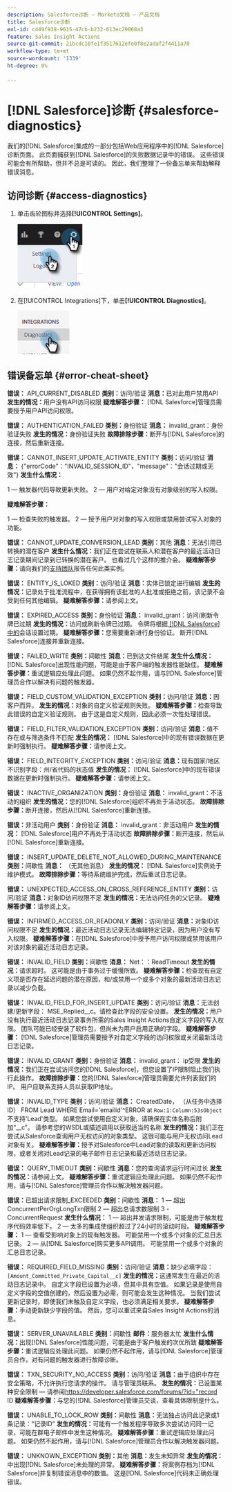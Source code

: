 ```yaml
---
description: Salesforce诊断 — Marketo文档 — 产品文档
title: Salesforce诊断
exl-id: c449f938-9615-47cb-b232-613ec29068a3
feature: Sales Insight Actions
source-git-commit: 21bcdc10fe1f3517612efe0f8e2adaf2f4411a70
workflow-type: tm+mt
source-wordcount: '1339'
ht-degree: 0%

---
```


# [!DNL Salesforce]诊断 {#salesforce-diagnostics}

我们的[!DNL Salesforce]集成的一部分包括Web应用程序中的[!DNL Salesforce]诊断页面。 此页面捕获到[!DNL Salesforce]的失败数据记录中的错误。 这些错误可能会有所帮助，但并不总是可读的。 因此，我们整理了一份备忘单来帮助解释错误消息。

## 访问诊断 {#access-diagnostics}

1. 单击齿轮图标并选择&#x200B;**[!UICONTROL Settings]**。

   ![](assets/salesforce-diagnostics-1.png)

1. 在[!UICONTROL Integrations]下，单击&#x200B;**[!UICONTROL Diagnostics]**。

   ![](assets/salesforce-diagnostics-2.png)

## 错误备忘单 {#error-cheat-sheet}

**错误：** API_CURRENT_DISABLED
**类别：**&#x200B;访问/验证
**消息：**&#x200B;已对此用户禁用API
**发生的情况：**&#x200B;用户没有API访问权限
**疑难解答步骤：** [!DNL Salesforce]管理员需要授予用户API访问权限。

**错误：** AUTHENTICATION_FAILED
**类别：**&#x200B;身份验证
**消息：** invalid_grant：身份验证失败
**发生的情况：**&#x200B;身份验证失败
**故障排除步骤：**&#x200B;断开与[!DNL Salesforce]的连接，然后重新连接。

**错误：** CANNOT_INSERT_UPDATE_ACTIVATE_ENTITY
**类别：**&#x200B;访问/验证
**消息：** {&quot;errorCode&quot;：&quot;INVALID_SESSION_ID&quot;，&quot;message&quot;：&quot;会话过期或无效&quot;}
**发生什么情况：**

1 — 触发器代码导致更新失败。
2 — 用户对给定对象没有对象级别的写入权限。

**疑难解答步骤：**

1 — 检查失败的触发器。
2 — 授予用户对对象的写入权限或禁用尝试写入对象的功能。

**错误：** CANNOT_UPDATE_CONVERSION_LEAD
**类别：**&#x200B;其他
**消息：**&#x200B;无法引用已转换的潜在客户
**发生什么情况：**&#x200B;我们正在尝试在联系人和潜在客户的最近活动日志记录期间记录到已转换的潜在客户。 也看过几个这样的推介会。
**疑难解答步骤：**&#x200B;请向我们的[支持团队](https://nation.marketo.com/t5/Support/ct-p/Support)报告任何此类实例。

**错误：** ENTITY_IS_LOKED
**类别：**&#x200B;访问/验证
**消息：**&#x200B;实体已锁定进行编辑
**发生的情况：**&#x200B;记录处于批准流程中，在获得拥有该批准的人批准或拒绝之前，该记录不会受到任何其他编辑。
**疑难解答步骤：**&#x200B;请参阅上文。

**错误：** EXPIRED_ACCESS
**类别：**&#x200B;身份验证
**消息：** invalid_grant：访问/刷新令牌已过期
**发生的情况：**&#x200B;访问或刷新令牌已过期。 令牌将根据[ [!DNL Salesforce]中的](https://salesforce.stackexchange.com/questions/10759/invalid-grant-expired-access-refresh-token-error-when-authenticating-access-via)会话设置过期。
**疑难解答步骤：**&#x200B;您需要重新进行身份验证。 断开[!DNL Salesforce]连接并重新连接。

**错误：** FAILED_WRITE
**类别：**&#x200B;间歇性
**消息：**&#x200B;已到达文件结尾
**发生什么情况：** [!DNL Salesforce]出现性能问题，可能是由于客户端的触发器性能缺佳。
**疑难解答步骤：**&#x200B;重试逻辑应处理此问题。 如果仍然不起作用，请与[!DNL Salesforce]管理员合作以解决有问题的触发器。

**错误：** FIELD_CUSTOM_VALIDATION_EXCEPTION
**类别：**&#x200B;访问/验证
**消息：**&#x200B;因客户而异。
**发生的情况：**&#x200B;对象的自定义验证规则失败。
**疑难解答步骤：**&#x200B;检查导致此错误的自定义验证规则。 由于这是自定义规则，因此必须一次性处理错误。

**错误：** FIELD_FILTER_VALIDATION_EXCEPTION
**类别：**&#x200B;访问/验证
**消息：**&#x200B;值不存在或与筛选条件不匹配
**发生的情况：** [!DNL Salesforce]中的现有错误数据在更新时强制执行。
**疑难解答步骤：**&#x200B;请参阅上文。

**错误：** FIELD_INTEGRITY_EXCEPTION
**类别：**&#x200B;访问/验证
**消息：**&#x200B;现有国家/地区不识别字段：州/省代码的状态值
**发生的情况：** [!DNL Salesforce]中的现有错误数据在更新时强制执行。
**疑难解答步骤：**&#x200B;请参阅上文。

**错误：** INACTIVE_ORGANIZATION
**类别：**&#x200B;身份验证
**消息：** invalid_grant：不活动的组织
**发生的情况：**&#x200B;您的[!DNL Salesforce]组织不再处于活动状态。
**故障排除步骤：**&#x200B;断开连接，然后从[!DNL Salesforce]重新连接。

**错误：**&#x200B;非活动用户
**类别：**&#x200B;身份验证
**消息：** invalid_grant：非活动用户
**发生的情况：** [!DNL Salesforce]用户不再处于活动状态
**故障排除步骤：**&#x200B;断开连接，然后从[!DNL Salesforce]重新连接。

**错误：** INSERT_UPDATE_DELETE_NOT_ALLOWED_DURING_MAINTENANCE
**类别：**&#x200B;间歇性
**消息：** （无其他消息）
**发生的情况：** [!DNL Salesforce]实例处于维护模式。
**故障排除步骤：**&#x200B;等待系统维护完成，然后重试日志记录。

**错误：** UNEXPECTED_ACCESS_ON_CROSS_REFERENCE_ENTITY
**类别：**&#x200B;访问/验证
**消息：**&#x200B;对象ID访问权限不足
**发生的情况：**&#x200B;无法访问任务的父记录。
**疑难解答步骤：**&#x200B;请参阅上文。

**错误：** INFIRMED_ACCESS_OR_READONLY
**类别：**&#x200B;访问/验证
**消息：**&#x200B;对象ID访问权限不足
**发生的情况：**&#x200B;最近活动日志记录无法编辑特定记录，因为用户没有写入权限。
**疑难解答步骤：**&#x200B;在[!DNL Salesforce]中授予用户访问权限或禁用该用户对该对象的最近活动日志记录。

**错误：** INVALID_FIELD
**类别：**&#x200B;间歇性
**消息：** Net：：ReadTimeout
**发生的情况：**&#x200B;请求超时。 这可能是由于事务过于缓慢所致。
**疑难解答步骤：**&#x200B;检查现有自定义项是否存在延迟问题的潜在原因，和/或禁用一个或多个对象的最新活动日志记录以减少负载。

**错误：** INVALID_FIELD_FOR_INSERT_UPDATE
**类别：**&#x200B;访问/验证
**消息：**&#x200B;无法创建/更新字段： MSE_Replied__c。请检查此字段的安全设置。
**发生的情况：**&#x200B;用户没有执行最近活动日志记录事务所需的Sales Insight Actions自定义字段的写入权限。 团队可能已经安装了软件包，但尚未为用户启用正确的字段。
**疑难解答步骤：** [!DNL Salesforce]管理员需要授予对自定义字段的访问权限或关闭最新活动日志记录。

**错误：** INVALID_GRANT
**类别：**&#x200B;身份验证
**消息：** invalid_grant： ip受限
**发生的情况：**&#x200B;我们正在尝试访问您的[!DNL Salesforce]，但您设置了IP限制阻止我们执行此操作。
**故障排除步骤：**&#x200B;您的[!DNL Salesforce]管理员需要允许列表我们的IP。 用户应联系支持人员以获取IP地址。

**错误：** INVALID_TYPE
**类别：**&#x200B;访问/验证
**消息：** CreatedDate， （从任务中选择ID） FROM Lead WHERE Email=&#39;emailid&#39;^ERROR at `Row:1:Column:53sObject`不支持&#39;Lead&#39;类型。 如果您尝试使用自定义对象，请确保在实体名称后附加“__c”。 请参考您的WSDL或描述调用以获取适当的名称
**发生的情况：**&#x200B;我们正在尝试从Salesforce查询用户无权访问的对象类型。 这很可能与用户无权访问Lead对象有关。
**疑难解答步骤：**&#x200B;授予对Salesforce中Lead对象的读取和更新访问权限，或者关闭对Lead记录的电子邮件日志记录和最近活动日志记录。

**错误：** QUERY_TIMEOUT
**类别：**&#x200B;间歇性
**消息：**&#x200B;您的查询请求运行时间过长
**发生的情况：**&#x200B;请参阅上文。
**疑难解答步骤：**&#x200B;重试逻辑应处理此问题。 如果仍然不起作用，请与[!DNL Salesforce]管理员合作以解决触发器问题。

**错误：**&#x200B;已超出请求限制_EXCEEDED
**类别：**&#x200B;间歇性
**消息：**
1 — 超出ConcurrentPerOrgLongTxn限制
2 — 超出总请求数限制
3 - ConcurrentRequest
**发生什么情况：**
1 — 超出并发请求限制，可能是由于触发程序代码效率低下。
2 — 太多的集成使组织超过了24小时的滚动时段。
**疑难解答步骤：**
1 — 查看受影响对象上的现有触发器。 可能禁用一个或多个对象的汇总日志记录。
2 — 从[!DNL Salesforce]购买更多API调用。 可能禁用一个或多个对象的汇总日志记录。

**错误：** REQUIRED_FIELD_MISSING
**类别：**&#x200B;访问/验证
**消息：**&#x200B;缺少必填字段：`[Amount_Committed_Private_Capital__c]`
**发生的情况：**&#x200B;这通常发生在最近的活动日志记录中。 自定义字段已设置为必填，但其中具有空值。 如果记录是使用自定义字段的空值创建的，然后设置为必需，则可能会发生这种情况。 当我们尝试更新记录时，即使我们未触及自定义字段，也必须满足相关要求。
**疑难解答步骤：**&#x200B;手动更新缺少字段的值。 然后，您可以重试来自Sales Insight Actions的消息。

**错误：** SERVER_UNAVAILABLE
**类别：**&#x200B;间歇性
**邮件：**&#x200B;服务器太忙
**发生什么情况：**&#x200B;出现[!DNL Salesforce]性能问题，可能是由于客户触发的次优所致
**疑难解答步骤：**&#x200B;重试逻辑应处理此问题。 如果仍然不起作用，请与[!DNL Salesforce]管理员合作，对有问题的触发器进行故障诊断。

**错误：** TXN_SECURITY_NO_ACCESS
**类别：**&#x200B;访问/验证
**消息：**&#x200B;由于组织中存在安全策略，不允许执行您请求的操作。 请与管理员联系。
**发生的情况：**&#x200B;已设置某种安全限制 — 请参阅<https://developer.salesforce.com/forums/?id="record> ID
**疑难解答步骤：**&#x200B;与您的[!DNL Salesforce]管理员交谈，查看具体限制是什么。

**错误：** UNABLE_TO_LOCK_ROW
**类别：**&#x200B;间歇性
**消息：**&#x200B;无法独占访问此记录或1条记录：“记录ID”
**发生的情况：**&#x200B;可能有一个触发程序导致多次尝试访问同一记录，可能在群电子邮件中发生这种情况。
**疑难解答步骤：**&#x200B;重试逻辑应处理此问题。 如果仍然不起作用，请与[!DNL Salesforce]管理员合作以解决触发器问题。

**错误：** UNKNOWN_EXCEPTION
**类别：**&#x200B;其他
**消息：**&#x200B;发生未知异常
**发生的情况：**&#x200B;中出现[!DNL Salesforce]未处理的异常。
**疑难解答步骤：**&#x200B;将案例存档为[!DNL Salesforce]并复制错误消息中的数值。 这是[!DNL Salesforce]代码未正确处理错误。
